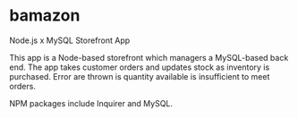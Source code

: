 # bamazon
Node.js x MySQL Storefront App

This app is a Node-based storefront which managers a MySQL-based back end. The app takes customer orders and updates stock as inventory is purchased. Error are thrown is quantity available is insufficient to meet orders. 

NPM packages include Inquirer and MySQL.


